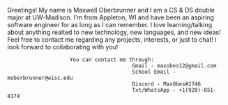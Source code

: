 Greetings! My name is Maxwell Oberbrunner and I am a CS & DS double major at UW-Madison. I'm from Appleton, WI and have been an aspiring software engineer for as long as
I can remember. I love learning/talking about anything realted to new technology, new languages, and new ideas! Feel free to contact me regarding any projects, interests,
or just to chat! I look forward to collaborating with you! 
                        
                        You can contact me through: 
                                            Gmail - maxobes12@gmail.com 
                                            School Email - moberbrunner@wisc.edu 
                                            Discord - MaxObes#2746 
                                            Txt/WhatsApp - +1(920)-851-8174

<!---
MaxObes/MaxObes is a ✨ special ✨ repository because its `README.md` (this file) appears on your GitHub profile.
You can click the Preview link to take a look at your changes.
--->
